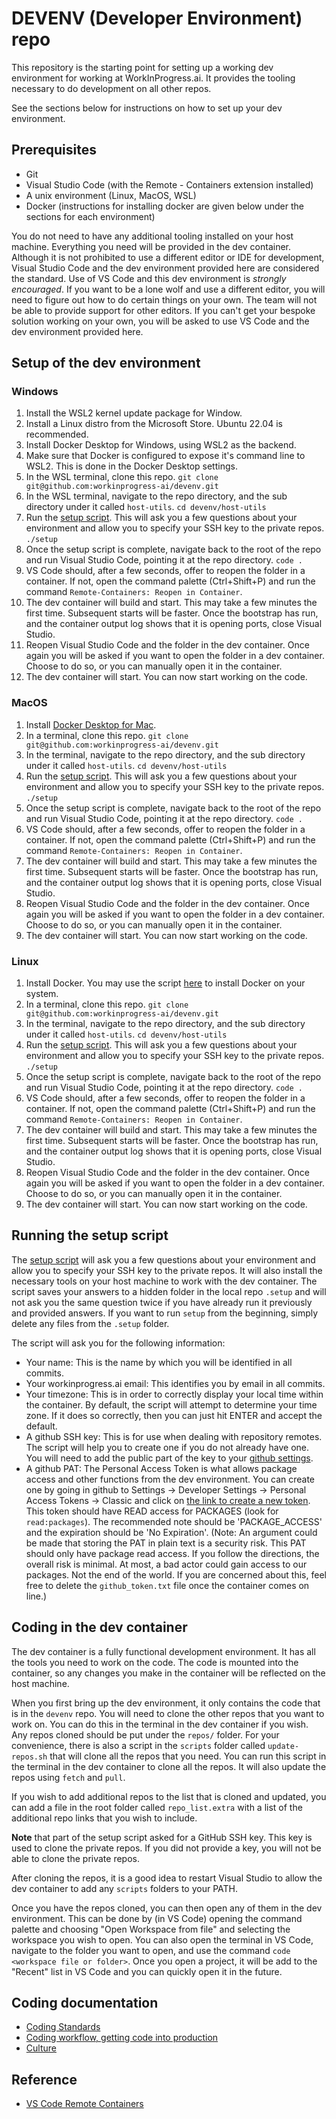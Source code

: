 # DEVENV (Developer Environment) repo

This repository is the starting point for setting up a working dev environment for working at WorkInProgress.ai.  It provides the tooling necessary to do development on all other repos.  

See the sections below for instructions on how to set up your dev environment.

## Prerequisites

- Git
- Visual Studio Code (with the Remote - Containers extension installed)
- A unix environment (Linux, MacOS, WSL)
- Docker (instructions for installing docker are given below under the sections for each environment)

You do not need to have any additional tooling installed on your host machine.  Everything you need will be provided in the dev container.  Although it is not prohibited to use a different editor or IDE for development, Visual Studio Code and the dev environment provided here are considered the standard.  Use of VS Code and this dev environment is _strongly encouraged_.  If you want to be a lone wolf and use a different editor, you will need to figure out how to do certain things on your own.  The team will not be able to provide support for other editors.  If you can't get your bespoke solution working on your own, you will be asked to use VS Code and the dev environment provided here.

## Setup of the dev environment

### Windows

1. Install the WSL2 kernel update package for Window.  
2. Install a Linux distro from the Microsoft Store.  Ubuntu 22.04 is recommended.
3. Install Docker Desktop for Windows, using WSL2 as the backend.
4. Make sure that Docker is configured to expose it's command line to WSL2.  This is done in the Docker Desktop settings.
5. In the WSL terminal, clone this repo.
   `git clone git@github.com:workinprogress-ai/devenv.git`  
6. In the WSL terminal, navigate to the repo directory, and the sub directory under it called `host-utils`.
   `cd devenv/host-utils`
7. Run the [setup script](#running-the-setup-script).  This will ask you a few questions about your environment and allow you to specify your SSH key to the private repos.
   `./setup`
8. Once the setup script is complete, navigate back to the root of the repo and run Visual Studio Code, pointing it at the repo directory.
   `code .`
9. VS Code should, after a few seconds, offer to reopen the folder in a container.  If not, open the command palette (Ctrl+Shift+P) and run the command `Remote-Containers: Reopen in Container`.
10. The dev container will build and start.  This may take a few minutes the first time.  Subsequent starts will be faster.  Once the bootstrap has run, and the container output log shows that it is opening ports, close Visual Studio. 
11. Reopen Visual Studio Code and the folder in the dev container.  Once again you will be asked if you want to open the folder in a dev container.   Choose to do so, or you can manually open it in the container.  
12. The dev container will start.  You can now start working on the code.

### MacOS

1. Install [Docker Desktop for Mac](https://docs.docker.com/desktop/install/mac-install/).
2. In a terminal, clone this repo.
   `git clone git@github.com:workinprogress-ai/devenv.git`  
3. In the terminal, navigate to the repo directory, and the sub directory under it called `host-utils`.
   `cd devenv/host-utils`
4. Run the [setup script](#running-the-setup-script).  This will ask you a few questions about your environment and allow you to specify your SSH key to the private repos.
   `./setup`
5. Once the setup script is complete, navigate back to the root of the repo and run Visual Studio Code, pointing it at the repo directory.
   `code .`
6. VS Code should, after a few seconds, offer to reopen the folder in a container.  If not, open the command palette (Ctrl+Shift+P) and run the command `Remote-Containers: Reopen in Container`.
7. The dev container will build and start.  This may take a few minutes the first time.  Subsequent starts will be faster.  Once the bootstrap has run, and the container output log shows that it is opening ports, close Visual Studio. 
8. Reopen Visual Studio Code and the folder in the dev container.  Once again you will be asked if you want to open the folder in a dev container.   Choose to do so, or you can manually open it in the container.  
9. The dev container will start.  You can now start working on the code.

### Linux

1. Install Docker.  You may use the script [here](https://get.docker.com) to install Docker on your system.
2. In a terminal, clone this repo.
   `git clone git@github.com:workinprogress-ai/devenv.git`  
3. In the terminal, navigate to the repo directory, and the sub directory under it called `host-utils`.
   `cd devenv/host-utils`
4. Run the [setup script](#running-the-setup-script).  This will ask you a few questions about your environment and allow you to specify your SSH key to the private repos.
   `./setup`
5. Once the setup script is complete, navigate back to the root of the repo and run Visual Studio Code, pointing it at the repo directory.
   `code .`
6. VS Code should, after a few seconds, offer to reopen the folder in a container.  If not, open the command palette (Ctrl+Shift+P) and run the command `Remote-Containers: Reopen in Container`.
7. The dev container will build and start.  This may take a few minutes the first time.  Subsequent starts will be faster.  Once the bootstrap has run, and the container output log shows that it is opening ports, close Visual Studio. 
8. Reopen Visual Studio Code and the folder in the dev container.  Once again you will be asked if you want to open the folder in a dev container.   Choose to do so, or you can manually open it in the container.  
9. The dev container will start.  You can now start working on the code.

## Running the setup script

The [setup script](./host-utils/setup) will ask you a few questions about your environment and allow you to specify your SSH key to the private repos.  It will also install the necessary tools on your host machine to work with the dev container.  The script saves your answers to a hidden folder in the local repo `.setup` and will not ask you the same question twice if you have already run it previously and provided answers.  If you want to run `setup` from the beginning, simply delete any files from the `.setup` folder.  

The script will ask you for the following information:

* Your name:  This is the name by which you will be identified in all commits.  
* Your workinprogress.ai email:  This identifies you by email in all commits. 
* Your timezone:  This is in order to correctly display your local time within the container.  By default, the script will attempt to determine your time zone.  If it does so correctly, then you can just hit ENTER and accept the default. 
* A github SSH key:  This is for use when dealing with repository remotes.  The script will help you to create one if you do not already have one.  You will need to add the public part of the key to your [github settings](https://github.com/settings/keys). 
* A github PAT:  The Personal Access Token is what allows package access and other functions from the dev environment. You can create one by going in github to Settings -> Developer Settings -> Personal Access Tokens -> Classic and click on [the link to create a new token](https://github.com/settings/tokens/new).  This token should have READ access for PACKAGES (look for `read:packages`).  The recommended note should be 'PACKAGE_ACCESS' and the expiration should be 'No Expiration'.  (Note:  An argument could be made that storing the PAT in plain text is a security risk.  This PAT should only have package read access.  If you follow the directions, the overall risk is minimal.  At most, a bad actor could gain access to our packages.  Not the end of the world.  If you are concerned about this, feel free to delete the `github_token.txt` file once the container comes on line.)

## Coding in the dev container

The dev container is a fully functional development environment.  It has all the tools you need to work on the code.  The code is mounted into the container, so any changes you make in the container will be reflected on the host machine.  

When you first bring up the dev environment, it only contains the code that is in the `devenv` repo.  You will need to clone the other repos that you want to work on.  You can do this in the terminal in the dev container if you wish.  Any repos cloned should be put under the `repos/` folder.  For your convenience, there is also a script in the `scripts` folder called `update-repos.sh` that will clone all the repos that you need.  You can run this script in the terminal in the dev container to clone all the repos.  It will also update the repos using `fetch` and `pull`.

If you wish to add additional repos to the list that is cloned and updated, you can add a file in the root folder called `repo_list.extra` with a list of the additional repo links that you wish to include. 

**Note** that part of the setup script asked for a GitHub SSH key.  This key is used to clone the private repos.  If you did not provide a key, you will not be able to clone the private repos. 

After cloning the repos, it is a good idea to restart Visual Studio to allow the dev container to add any `scripts` folders to your PATH.

Once you have the repos cloned, you can then open any of them in the dev environment.  This can be done by (in VS Code) opening the command palette and choosing "Open Workspace from file" and selecting the workspace you wish to open.  You can also open the terminal in VS Code, navigate to the folder you want to open, and use the command `code <workspace file or folder>`.  Once you open a project, it will be add to the "Recent" list in VS Code and you can quickly open it in the future. 

## Coding documentation

* [Coding Standards](docs/coding-standards.md)
* [Coding workflow, getting code into production](docs/coding-workflow.md)
* [Culture](docs/culture.md)

## Reference

* [VS Code Remote Containers](https://code.visualstudio.com/docs/remote/containers)

